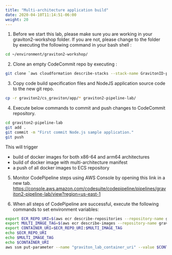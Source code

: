 ```yaml
---
title: "Multi-architecture application build"
date: 2020-04-10T11:14:51-06:00
weight: 20
---
```



1. Before we start this lab, please make sure you are working in your graviton2-workshop folder. 
If you are not, please change to the folder by executing the following command in your bash shell :

```bash
cd ~/environment/graviton2-workshop/
```

2. Clone an empty CodeCommit repo by executing : 

```bash
git clone `aws cloudformation describe-stacks --stack-name GravitonID-pipeline --query "Stacks[0].Outputs[0].OutputValue" --output text`               
```

3. Copy code build specification files and NodeJS application source code to the new git repo.

```bash
cp -r graviton2/cs_graviton/app/* graviton2-pipeline-lab/
```

4. Execute below commands to commit and push changes to CodeCommit repository.

```bash
cd graviton2-pipeline-lab
git add .
git commit -m "First commit Node.js sample application."
git push
```
This will trigger  
*  build of docker images for both x86-64 and arm64 architectures
*  build of docker image with multi-architecture manifest
*  a push of all docker images to ECS repository

5. Monitor CodePipeline steps using AWS Console by opening this link in a new tab. https://console.aws.amazon.com/codesuite/codepipeline/pipelines/graviton2-pipeline-lab/view?region=us-east-1

6. When all steps of CodePipeline are successful, execute the following commands to set environment variables:

```bash 
export ECR_REPO_URI=$(aws ecr describe-repositories --repository-name graviton2-pipeline-lab  | jq -r '.repositories[0].repositoryUri')
export MULTI_IMAGE_TAG=$(aws ecr describe-images --repository-name graviton2-pipeline-lab --query 'sort_by(imageDetails,& imagePushedAt)[-1].imageTags[0]' | jq -r .)
export CONTAINER_URI=$ECR_REPO_URI:$MULTI_IMAGE_TAG
echo $ECR_REPO_URI
echo $MULTI_IMAGE_TAG
echo $CONTAINER_URI
aws ssm put-parameter --name "graviton_lab_container_uri" --value $CONTAINER_URI --type String --overwrite 

```
